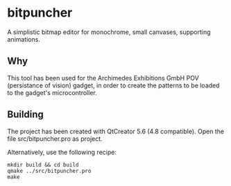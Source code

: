 # bitpuncher
A simplistic bitmap editor for monochrome, small canvases, supporting animations.

## Why
This tool has been used for the Archimedes Exhibitions GmbH POV (persistance of vision)
gadget, in order to create the patterns to be loaded to the gadget's microcontroller.

## Building
The project has been created with QtCreator 5.6 (4.8 compatible).
Open the file src/bitpuncher.pro as project.

Alternatively, use the following recipe:

    mkdir build && cd build
	qmake ../src/bitpuncher.pro
	make

